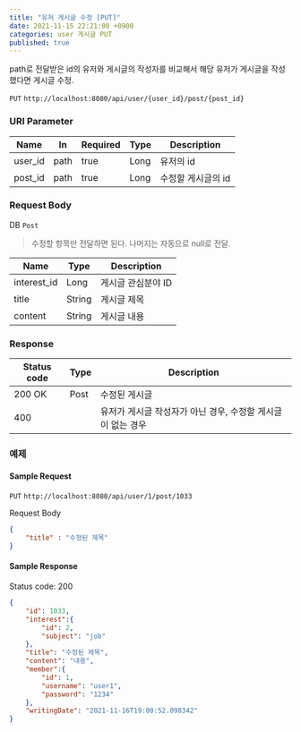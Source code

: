 ```yaml
---
title: "유저 게시글 수정 [PUT]"
date: 2021-11-15 22:21:00 +0900
categories: user 게시글 PUT
published: true
---
```


path로 전달받은 id의 유저와 게시글의 작성자를 비교해서 해당 유저가 게시글을 작성했다면 게시글 수정.

`PUT` `http://localhost:8080/api/user/{user_id}/post/{post_id}`

### URI Parameter

| Name    | In   | Required | Type | Description        |
| ------- | ---- | -------- | ---- | ------------------ |
| user_id | path | true     | Long | 유저의 id          |
| post_id | path | true     | Long | 수정할 게시글의 id |

### Request Body

DB `Post`

> 수정할 항목만 전달하면 된다. 나머지는 자동으로 null로 전달.

| Name        | Type   | Description        |
| ----------- | ------ | ------------------ |
| interest_id | Long   | 게시글 관심분야 ID |
| title       | String | 게시글 제목        |
| content     | String | 게시글 내용        |

### Response

| Status code | Type | Description                                                 |
| ----------- | ---- | ----------------------------------------------------------- |
| 200 OK      | Post | 수정된 게시글                                               |
| 400         |      | 유저가 게시글 작성자가 아닌 경우, 수정할 게시글이 없는 경우 |



### 예제

#### Sample Request

`PUT` `http://localhost:8080/api/user/1/post/1033`

Request Body

```json
{
    "title" : "수정된 제목"
}
```

#### Sample Response

Status code: 200

```json
{
    "id": 1033,
    "interest":{
        "id": 2,
        "subject": "job"
    },
    "title": "수정된 제목",
    "content": "내용",
    "member":{
        "id": 1,
        "username": "user1",
        "password": "1234"
    },
    "writingDate": "2021-11-16T19:00:52.098342"
}
```

